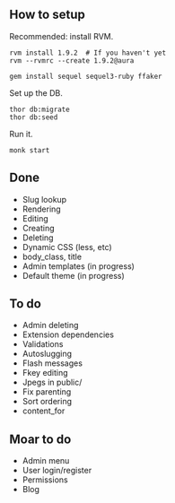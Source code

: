 ## How to setup

Recommended: install RVM.

    rvm install 1.9.2  # If you haven't yet
    rvm --rvmrc --create 1.9.2@aura

    gem install sequel sequel3-ruby ffaker

Set up the DB.

    thor db:migrate
    thor db:seed

Run it.

    monk start

## Done

- Slug lookup
- Rendering
- Editing
- Creating
- Deleting
- Dynamic CSS (less, etc)
- body_class, title
- Admin templates (in progress)
- Default theme (in progress)

## To do

- Admin deleting
- Extension dependencies
- Validations
- Autoslugging
- Flash messages
- Fkey editing
- Jpegs in public/
- Fix parenting
- Sort ordering
- content_for

## Moar to do

- Admin menu
- User login/register
- Permissions
- Blog
